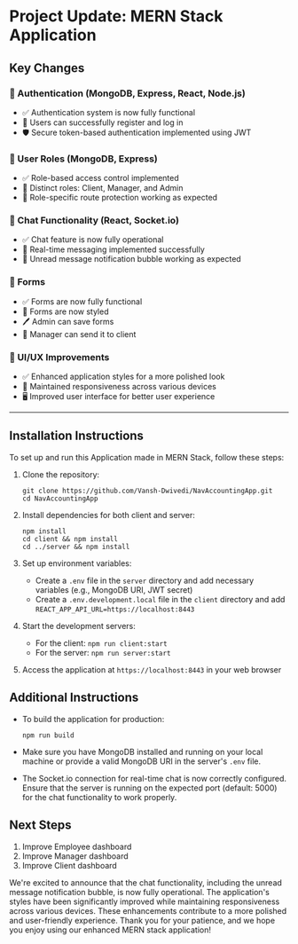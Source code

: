 # Project Update: MERN Stack Application

## Key Changes

### 🔐 Authentication (MongoDB, Express, React, Node.js)
- ✅ Authentication system is now fully functional
- 🔑 Users can successfully register and log in
- 🛡️ Secure token-based authentication implemented using JWT

### 👥 User Roles (MongoDB, Express)
- ✅ Role-based access control implemented
- 👤 Distinct roles: Client, Manager, and Admin
- 🚦 Role-specific route protection working as expected

### 💬 Chat Functionality (React, Socket.io)
- ✅ Chat feature is now fully operational
- 🚀 Real-time messaging implemented successfully
- 🔔 Unread message notification bubble working as expected

### 📝 Forms
- ✅ Forms are now fully functional
- 📄 Forms are now styled
- 🖊️ Admin can save forms
- 📩 Manager can send it to client

### 🎨 UI/UX Improvements
- ✅ Enhanced application styles for a more polished look
- 📱 Maintained responsiveness across various devices
- 🖥️ Improved user interface for better user experience

---

## Installation Instructions

To set up and run this Application made in MERN Stack, follow these steps:

1. Clone the repository:
   ```
   git clone https://github.com/Vansh-Dwivedi/NavAccountingApp.git
   cd NavAccountingApp
   ```

2. Install dependencies for both client and server:
   ```
   npm install
   cd client && npm install
   cd ../server && npm install
   ```

3. Set up environment variables:
   - Create a `.env` file in the `server` directory and add necessary variables (e.g., MongoDB URI, JWT secret)
   - Create a `.env.development.local` file in the `client` directory and add `REACT_APP_API_URL=https://localhost:8443`

4. Start the development servers:
   - For the client: `npm run client:start`
   - For the server: `npm run server:start`

5. Access the application at `https://localhost:8443` in your web browser

## Additional Instructions

- To build the application for production:
  ```
  npm run build
  ```

- Make sure you have MongoDB installed and running on your local machine or provide a valid MongoDB URI in the server's `.env` file.

- The Socket.io connection for real-time chat is now correctly configured. Ensure that the server is running on the expected port (default: 5000) for the chat functionality to work properly.

## Next Steps

1. Improve Employee dashboard
2. Improve Manager dashboard
3. Improve Client dashboard

We're excited to announce that the chat functionality, including the unread message notification bubble, is now fully operational. The application's styles have been significantly improved while maintaining responsiveness across various devices. These enhancements contribute to a more polished and user-friendly experience. Thank you for your patience, and we hope you enjoy using our enhanced MERN stack application!
